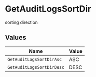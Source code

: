 # GetAuditLogsSortDir

sorting direction


## Values

| Name                      | Value                     |
| ------------------------- | ------------------------- |
| `GetAuditLogsSortDirAsc`  | ASC                       |
| `GetAuditLogsSortDirDesc` | DESC                      |